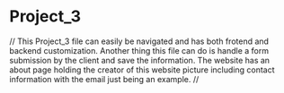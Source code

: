 # Project_3
//
This Project_3 file can easily be navigated and has both frotend and backend customization. Another thing this file can do is handle a form submission by the client and save the information. The website has an about page holding the creator of this website picture including contact information with the email just being an example.
//